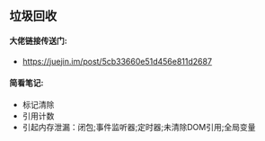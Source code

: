 ## 垃圾回收
#### 大佬链接传送门:
- https://juejin.im/post/5cb33660e51d456e811d2687
#### 简看笔记:
- 标记清除
- 引用计数
- 引起内存泄漏：闭包;事件监听器;定时器;未清除DOM引用;全局变量